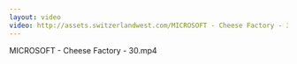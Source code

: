 ```yaml
---
layout: video
video: http://assets.switzerlandwest.com/MICROSOFT - Cheese Factory - 30.mp4
---
```

MICROSOFT - Cheese Factory - 30.mp4
